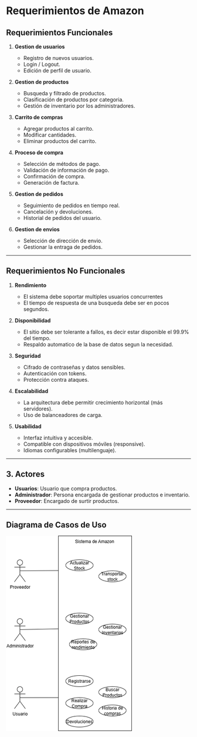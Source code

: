 # Requerimientos de Amazon

## Requerimientos Funcionales

1. **Gestion de usuarios**
   - Registro de nuevos usuarios.
   - Login / Logout.
   - Edición de perfil de usuario.

2. **Gestion de productos**
   - Busqueda y filtrado de productos.
   - Clasificación de productos por categoria.
   - Gestión de inventario por los administradores.

3. **Carrito de compras**
   - Agregar productos al carrito.
   - Modificar cantidades.
   - Eliminar productos del carrito.

4. **Proceso de compra**
   - Selección de métodos de pago.
   - Validación de información de pago.
   - Confirmación de compra.
   - Generación de factura.

5. **Gestion de pedidos**
   - Seguimiento de pedidos en tiempo real.
   - Cancelación y devoluciones.
   - Historial de pedidos del usuario.

6. **Gestion de envios**
   - Selección de dirección de envio.
   - Gestionar la entraga de pedidos.


---

## Requerimientos No Funcionales

1. **Rendimiento**
   - El sistema debe soportar multiples usuarios concurrentes
   - El tiempo de respuesta de una busqueda debe ser en pocos segundos.

2. **Disponibilidad**
   - El sitio debe ser tolerante a fallos, es decir estar disponible el 99.9% del tiempo.
   - Respaldo automatico de la base de datos segun la necesidad.

3. **Seguridad**
   - Cifrado de contraseñas y datos sensibles.
   - Autenticación con tokens.
   - Protección contra ataques.

4. **Escalabilidad**
   - La arquitectura debe permitir crecimiento horizontal (más servidores).
   - Uso de balanceadores de carga.

5. **Usabilidad**
   - Interfaz intuitiva y accesible.
   - Compatible con dispositivos móviles (responsive).
   - Idiomas configurables (multilenguaje).

---

## 3. Actores

- **Usuarios**: Usuario que compra productos.  
- **Administrador**: Persona encargada de gestionar productos e inventario.  
- **Proveedor**: Encargado de surtir productos.  

---

## Diagrama de Casos de Uso


![Imagen de la topologia](./images/amazon.png)